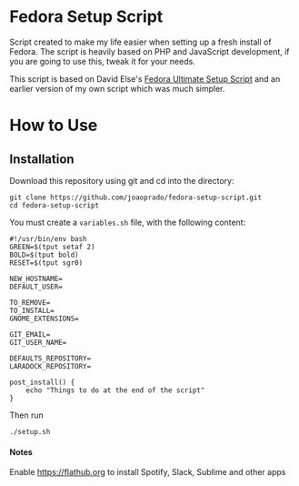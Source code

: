 # Fedora Setup Script

Script created to make my life easier when setting up a fresh install of Fedora.
The script is heavily based on PHP and JavaScript development, if you are going to use this, tweak it for your
needs.

This script is based on David Else's [Fedora Ultimate Setup Script](https://github.com/David-Else/fedora-ultimate-setup-script) and an earlier version of my own script which was much simpler.

# How to Use

## Installation

Download this repository using git and cd into the directory:

```
git clone https://github.com/joaoprado/fedora-setup-script.git
cd fedora-setup-script
```

You must create a `variables.sh` file, with the following content:
```
#!/usr/bin/env bash
GREEN=$(tput setaf 2)
BOLD=$(tput bold)
RESET=$(tput sgr0)

NEW_HOSTNAME=
DEFAULT_USER=

TO_REMOVE=
TO_INSTALL=
GNOME_EXTENSIONS=

GIT_EMAIL=
GIT_USER_NAME=

DEFAULTS_REPOSITORY=
LARADOCK_REPOSITORY=

post_install() {
    echo "Things to do at the end of the script"
}
```

Then run
```
./setup.sh
```

#### Notes
Enable https://flathub.org to install Spotify, Slack, Sublime and other apps

```



```
